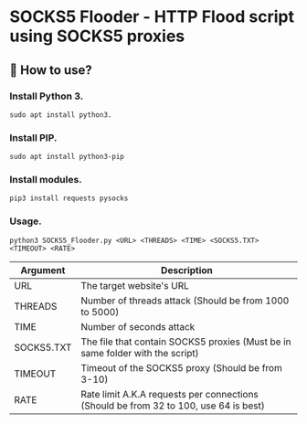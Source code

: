 # SOCKS5 Flooder - HTTP Flood script using SOCKS5 proxies

## 🤔 How to use?

### Install Python 3.
```
sudo apt install python3.
```
### Install PIP.
```
sudo apt install python3-pip
```

### Install modules.
```
pip3 install requests pysocks
```

### Usage.
```
python3 SOCKS5_Flooder.py <URL> <THREADS> <TIME> <SOCKS5.TXT> <TIMEOUT> <RATE>
```

| Argument| Description|
|-------------| -------------|
|URL|The target website's URL|
|THREADS|Number of threads attack (Should be from 1000 to 5000)|
|TIME|Number of seconds attack|
|SOCKS5.TXT|The file that contain SOCKS5 proxies (Must be in same folder with the script)|
|TIMEOUT|Timeout of the SOCKS5 proxy (Should be from 3-10)|
|RATE|Rate limit A.K.A requests per connections (Should be from 32 to 100, use 64 is best)|
